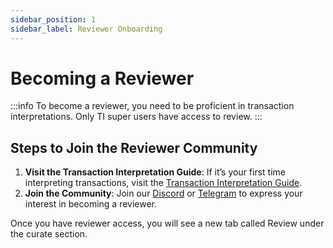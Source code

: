 ```yaml
---
sidebar_position: 1
sidebar_label: Reviewer Onboarding
---
```


# Becoming a Reviewer

:::info
To become a reviewer, you need to be proficient in transaction interpretations. Only TI super users have access to review.
:::

## Steps to Join the Reviewer Community

1. **Visit the Transaction Interpretation Guide**: If it’s your first time interpreting transactions, visit the [Transaction Interpretation Guide](../interpret/event-interpretation/guide/getting-started.md).
2. **Join the Community**: Join our [Discord](https://zapper.xyz/discord) or [Telegram](https://t.me/+OE0wMq01sNc5MTMx) to express your interest in becoming a reviewer.

Once you have reviewer access, you will see a new tab called Review under the curate section.
